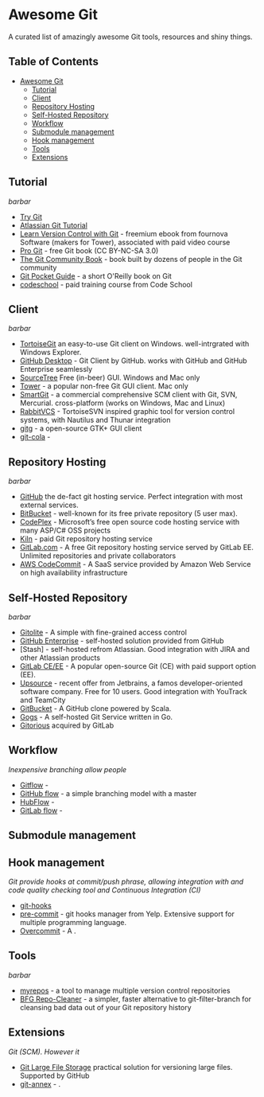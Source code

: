 # Awesome Git
A curated list of amazingly awesome Git tools, resources and shiny things.

## Table of Contents
- [Awesome Git](#awesome-git)
	- [Tutorial](#tutorial)
  - [Client](#client)
  - [Repository Hosting](#repository-hosting)
  - [Self-Hosted Repository](#self-hosed-repository)
  - [Workflow](#workflow)
  - [Submodule management](#submodule-management)
  - [Hook management](#hook-management)
  - [Tools](#tools)
  - [Extensions](#extensions)

## Tutorial
*barbar*

* [Try Git](https://try.github.io/)
* [Atlassian Git Tutorial](https://www.atlassian.com/git/tutorials/)
* [Learn Version Control with Git](https://www.git-tower.com/learn/) - freemium ebook from fournova Software (makers for Tower), associated with paid video course
* [Pro Git](https://git-scm.com/book/) - free Git book (CC BY-NC-SA 3.0)
* [The Git Community Book](https://schacon.github.io/gitbook/) - book built by dozens of people in the Git community
* [Git Pocket Guide](http://chimera.labs.oreilly.com/books/1230000000561) - a short O'Reilly book on Git
* [codeschool](https://www.codeschool.com/courses/git-real/) - paid training course from Code School

## Client
*barbar*

* [TortoiseGit](https://tortoisegit.org/) an easy-to-use Git client on Windows. well-intrgrated with Windows Explorer.
* [GitHub Desktop](https://desktop.github.com/) - Git Client by GitHub. works with GitHub and GitHub Enterprise seamlessly
* [SourceTree](https://github.com/icefox/git-hooks/) Free (in-beer) GUI. Windows and Mac only
* [Tower](http://http://www.git-tower.com/) - a popular non-free Git GUI client. Mac only
* [SmartGit](http://www.syntevo.com/smartgit/) - a commercial comprehensive SCM client with Git, SVN, Mercurial. cross-platform (works on Windows, Mac and Linux)
* [RabbitVCS](http://rabbitvcs.org/) - TortoiseSVN inspired graphic tool for version control systems, with Nautilus and Thunar integration
* [gitg](https://wiki.gnome.org/Apps/Gitg/) - a open-source GTK+ GUI client
* [git-cola](http://git-cola.github.io/) -

## Repository Hosting
*barbar*

* [GitHub](http://github.com/) the de-fact git hosting service. Perfect integration with most external services.
* [BitBucket](http://bitbucket.org/) - well-known for its free private repository (5 user max).
* [CodePlex](https://www.codeplex.com/) - Microsoft’s free open source code hosting service with many ASP/C# OSS projects
* [Kiln](https://www.fogcreek.com/kiln/) - paid Git repository hosting service
* [GitLab.com](https://about.gitlab.com/gitlab-com/) - A free Git repository hosting service served by GitLab EE. Unlimited repositories and private collaborators
* [AWS CodeCommit](https://aws.amazon.com/codecommit/) - A SaaS service provided by Amazon Web Service on high availability infrastructure

## Self-Hosted Repository
*barbar*

* [Gitolite](http://gitolite.com/gitolite/) - A simple with fine-grained access control
* [GitHub Enterprise](https://enterprise.github.com/) - self-hosted solution provided from GitHub
* [Stash] - self-hosted refrom Atlassian. Good integration with JIRA and other Atlassian products
* [GitLab CE/EE](https://gitlab.com/) - A popular open-source Git (CE) with paid support option (EE).
* [Upsource](https://www.jetbrains.com/upsource) - recent offer from Jetbrains, a famos developer-oriented software company. Free for 10 users. Good integration with YouTrack and TeamCity
* [GitBucket](https://github.com/takezoe/gitbucket/) - A GitHub clone powered by Scala.
* [Gogs](http://gogs.io/) - A self-hosted Git Service written in Go.
* [Gitorious]() acquired by GitLab

## Workflow
*Inexpensive branching allow people*

* [Gitflow](http://nvie.com/posts/a-successful-git-branching-model/) -
* [GitHub flow](http://scottchacon.com/2011/08/31/github-flow.html) - a simple branching model with a master
* [HubFlow](https://datasift.github.io/gitflow/) -
* [GitLab flow](https://about.gitlab.com/2014/09/29/gitlab-flow/) -

## Submodule management

## Hook management
*Git provide hooks at commit/push phrase, allowing integration with and code quality checking tool and Continuous Integration (CI)*

* [git-hooks](https://github.com/icefox/git-hooks/)
* [pre-commit](http://pre-commit.com/) - git hooks manager from Yelp. Extensive support for multiple programming language.
* [Overcommit](https://github.com/brigade/overcommit/) - A .

## Tools
*barbar*

* [myrepos](https://myrepos.branchable.com/) - a tool to manage multiple version control repositories
* [BFG Repo-Cleaner](https://rtyley.github.io/bfg-repo-cleaner/) - a simpler, faster alternative to git-filter-branch for cleansing bad data out of your Git repository history

## Extensions
*Git (SCM). However it*

* [Git Large File Storage](https://git-lfs.github.com/) practical solution for versioning large files. Supported by GitHub
* [git-annex](https://git-annex.branchable.com/) - .
